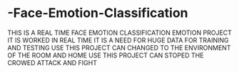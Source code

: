 # -Face-Emotion-Classification
THIS IS A REAL TIME FACE EMOTION CLASSIFICATION EMOTION PROJECT 
IT IS WORKED IN REAL TIME 
IT IS A NEED FOR HUGE DATA FOR TRAINING AND TESTING 
USE THIS PROJECT CAN CHANGED TO THE ENVIRONMENT OF THE ROOM AND HOME 
USE THIS PROJECT CAN STOPED THE CROWED ATTACK AND FIGHT 
